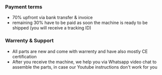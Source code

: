 ### Payment terms

- 70% upfront via bank transfer & invoice
- remaining 30% have to be paid as soon the machine is ready to be shipped (you will receive a tracking ID)

### Warrenty & Support

- All parts are new and come with warrenty and have also mostly CE certification
- After you receive the machine, we help you via Whatsapp video chat to assemble the parts, in case our Youtube instructions don't work for you
